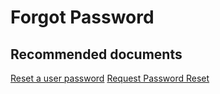 <properties
    pageTitle="Forgot Password"
    description="Forgot Password"
    service="microsoft.apim"
    resource="apimanagement"
    authors="jtwalters25"
    displayOrder="3"
    selfHelpType="generic"
    supportTopicIds="32318296"
    resourceTags=""
    productPesIds="15551"
    cloudEnvironments="public"
/>

# Forgot Password

## **Recommended documents**
[Reset a user password](https://docs.microsoft.com/azure/api-management/api-management-howto-create-or-invite-developers)
[Request Password Reset](https://api4poc.portal.azure-api.net/account/password/forgot)